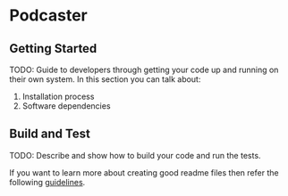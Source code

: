 # Podcaster

## Getting Started

TODO: Guide to developers through getting your code up and running on their own system. In this section you can talk about:

1. Installation process
2. Software dependencies

## Build and Test

TODO: Describe and show how to build your code and run the tests.

If you want to learn more about creating good readme files then refer the following [guidelines](https://docs.microsoft.com/en-us/azure/devops/repos/git/create-a-readme?view=azure-devops).
